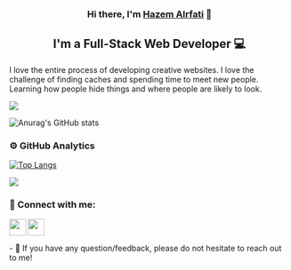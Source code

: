 <h3 align="center">
Hi there, I'm <a href="https://github.com/Alrfati-Hazem/" target="_blank" rel="noreferrer">Hazem Alrfati</a> 👋
</h3>

<h2 align="center">
I'm a Full-Stack Web Developer 💻
</h2>

I love the entire process of developing creative websites. I love the challenge of finding caches and spending time to meet new people. Learning how people hide things and where people are likely to look.


![](https://komarev.com/ghpvc/?username=alrfati-hazem&label=PROFILE+VIEWS)

![Anurag's GitHub stats](https://github-readme-stats.vercel.app/api?username=alrfati-hazem&show_icons=true&theme=algolia)

### ⚙️ GitHub Analytics

[![Top Langs](https://github-readme-stats.vercel.app/api/top-langs/?username=anuraghazra&layout=compact)](https://github.com/anuraghazra/github-readme-stats)

![](https://github.com/Alrfati-Hazem/github-stats/blob/master/generated/languages.svg)

### 🤝 Connect with me:

<a href="https://web.facebook.com/hazem.rafaty" target="_blank"><img src="https://img.icons8.com/color/48/000000/facebook-new.png" width="30" /></a>
<a href="https://www.linkedin.com/in/hazem-alrfati/" target="_blank"><img align="left" src="https://img.icons8.com/fluency/48/000000/linkedin.png" width="30" /></a>
<br/>
<p>- 💬 If you have any question/feedback, please do not hesitate to reach out to me!</p>

